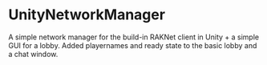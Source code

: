 UnityNetworkManager
===================

A simple network manager for the build-in RAKNet client in Unity + a simple GUI for a lobby.
Added playernames and ready state to the basic lobby and a chat window. 
